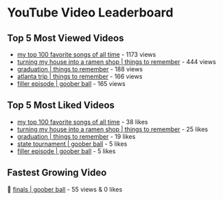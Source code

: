 # YouTube Video Leaderboard

## Top 5 Most Viewed Videos
- [my top 100 favorite songs of all time](https://youtu.be/zYnjnriU374) - 1173 views
- [turning my house into a ramen shop | things to remember](https://youtu.be/RBDZBPQs_fI) - 444 views
- [graduation | things to remember](https://youtu.be/l2r22Se8iw4) - 188 views
- [atlanta trip | things to remember](https://youtu.be/aROtkPs8i34) - 166 views
- [filler episode | goober ball](https://youtu.be/LVjDQdm-PFc) - 165 views

## Top 5 Most Liked Videos
- [my top 100 favorite songs of all time](https://youtu.be/zYnjnriU374) - 38 likes
- [turning my house into a ramen shop | things to remember](https://youtu.be/RBDZBPQs_fI) - 25 likes
- [graduation | things to remember](https://youtu.be/l2r22Se8iw4) - 19 likes
- [state tournament | goober ball](https://youtu.be/Ci5MFGdfzOE) - 5 likes
- [filler episode | goober ball](https://youtu.be/LVjDQdm-PFc) - 5 likes

## Fastest Growing Video
🔹 [finals | goober ball](https://youtu.be/srDTP8KR9QE) - 55 views & 0 likes
